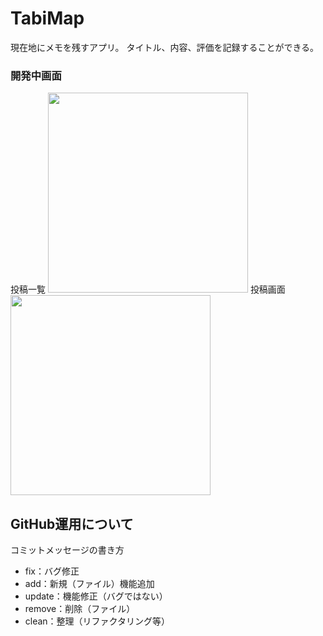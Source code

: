 # TabiMap
現在地にメモを残すアプリ。
タイトル、内容、評価を記録することができる。
### 開発中画面

投稿一覧
<img src="https://user-images.githubusercontent.com/106295898/200500950-942bbcaa-37e2-4f22-914e-52b7c9f29123.png" width="320">
投稿画面
<img src="https://user-images.githubusercontent.com/106295898/200500852-f3911316-78ea-44ea-869d-49f92d3579da.png" width="320">



## GitHub運用について

コミットメッセージの書き方
- fix：バグ修正
- add：新規（ファイル）機能追加
- update：機能修正（バグではない）
- remove：削除（ファイル）
- clean：整理（リファクタリング等）
